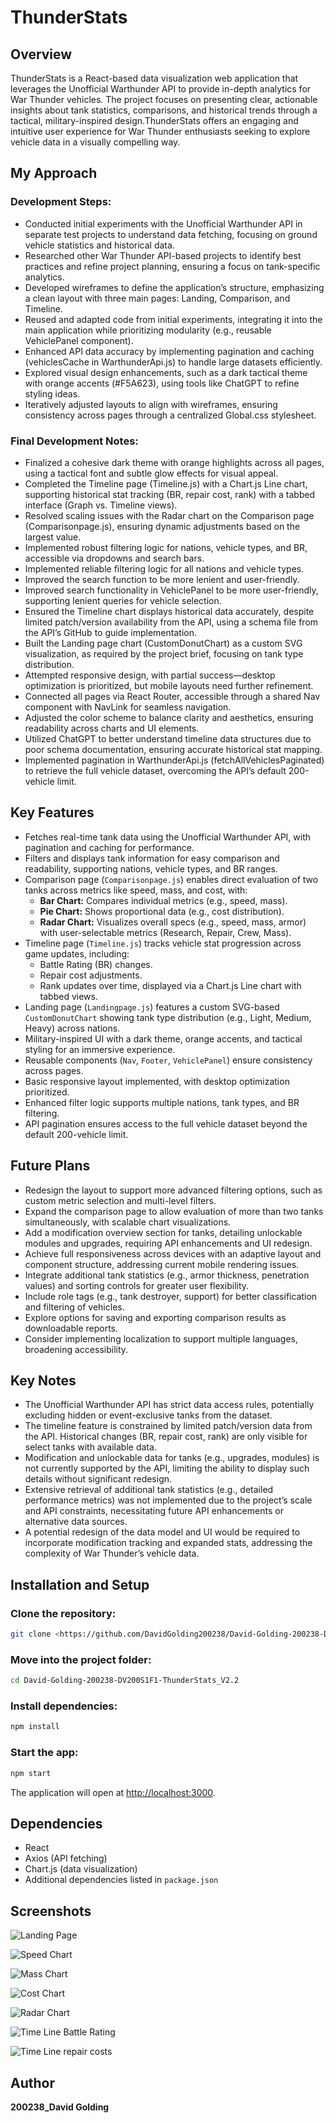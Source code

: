 # ThunderStats

## Overview

ThunderStats is a React-based data visualization web application that leverages the Unofficial Warthunder API to provide in-depth analytics for War Thunder vehicles. The project focuses on presenting clear, actionable insights about tank statistics, comparisons, and historical trends through a tactical, military-inspired design.ThunderStats offers an engaging and intuitive user experience for War Thunder enthusiasts seeking to explore vehicle data in a visually compelling way.

## My Approach

### Development Steps:
- Conducted initial experiments with the Unofficial Warthunder API in separate test projects to understand data fetching, focusing on ground vehicle statistics and historical data.
- Researched other War Thunder API-based projects to identify best practices and refine project planning, ensuring a focus on tank-specific analytics.
- Developed wireframes to define the application’s structure, emphasizing a clean layout with three main pages: Landing, Comparison, and Timeline.
- Reused and adapted code from initial experiments, integrating it into the main application while prioritizing modularity (e.g., reusable VehiclePanel component).
- Enhanced API data accuracy by implementing pagination and caching (vehiclesCache in WarthunderApi.js) to handle large datasets efficiently.
- Explored visual design enhancements, such as a dark tactical theme with orange accents (#F5A623), using tools like ChatGPT to refine styling ideas.
- Iteratively adjusted layouts to align with wireframes, ensuring consistency across pages through a centralized Global.css stylesheet.

### Final Development Notes:
- Finalized a cohesive dark theme with orange highlights across all pages, using a tactical font and subtle glow effects for visual appeal.
- Completed the Timeline page (Timeline.js) with a Chart.js Line chart, supporting historical stat tracking (BR, repair cost, rank) with a tabbed interface (Graph vs. Timeline views).
- Resolved scaling issues with the Radar chart on the Comparison page (Comparisonpage.js), ensuring dynamic adjustments based on the largest value.
- Implemented robust filtering logic for nations, vehicle types, and BR, accessible via dropdowns and search bars.
- Implemented reliable filtering logic for all nations and vehicle types.
- Improved the search function to be more lenient and user-friendly.
- Improved search functionality in VehiclePanel to be more user-friendly, supporting lenient queries for vehicle selection.
- Ensured the Timeline chart displays historical data accurately, despite limited patch/version availability from the API, using a schema file from the API’s GitHub to guide implementation.
- Built the Landing page chart (CustomDonutChart) as a custom SVG visualization, as required by the project brief, focusing on tank type distribution.
- Attempted responsive design, with partial success—desktop optimization is prioritized, but mobile layouts need further refinement.
- Connected all pages via React Router, accessible through a shared Nav component with NavLink for seamless navigation.
- Adjusted the color scheme to balance clarity and aesthetics, ensuring readability across charts and UI elements.
- Utilized ChatGPT to better understand timeline data structures due to poor schema documentation, ensuring accurate historical stat mapping.
- Implemented pagination in WarthunderApi.js (fetchAllVehiclesPaginated) to retrieve the full vehicle dataset, overcoming the API’s default 200-vehicle limit.


## Key Features

- Fetches real-time tank data using the Unofficial Warthunder API, with pagination and caching for performance.
- Filters and displays tank information for easy comparison and readability, supporting nations, vehicle types, and BR ranges.
- Comparison page (`Comparisonpage.js`) enables direct evaluation of two tanks across metrics like speed, mass, and cost, with:
  - **Bar Chart:** Compares individual metrics (e.g., speed, mass).
  - **Pie Chart:** Shows proportional data (e.g., cost distribution).
  - **Radar Chart:** Visualizes overall specs (e.g., speed, mass, armor) with user-selectable metrics (Research, Repair, Crew, Mass).
- Timeline page (`Timeline.js`) tracks vehicle stat progression across game updates, including:
  - Battle Rating (BR) changes.
  - Repair cost adjustments.
  - Rank updates over time, displayed via a Chart.js Line chart with tabbed views.
- Landing page (`Landingpage.js`) features a custom SVG-based `CustomDonutChart` showing tank type distribution (e.g., Light, Medium, Heavy) across nations.
- Military-inspired UI with a dark theme, orange accents, and tactical styling for an immersive experience.
- Reusable components (`Nav`, `Footer`, `VehiclePanel`) ensure consistency across pages.
- Basic responsive layout implemented, with desktop optimization prioritized.
- Enhanced filter logic supports multiple nations, tank types, and BR filtering.
- API pagination ensures access to the full vehicle dataset beyond the default 200-vehicle limit.

## Future Plans

- Redesign the layout to support more advanced filtering options, such as custom metric selection and multi-level filters.
- Expand the comparison page to allow evaluation of more than two tanks simultaneously, with scalable chart visualizations.
- Add a modification overview section for tanks, detailing unlockable modules and upgrades, requiring API enhancements and UI redesign.
- Achieve full responsiveness across devices with an adaptive layout and component structure, addressing current mobile rendering issues.
- Integrate additional tank statistics (e.g., armor thickness, penetration values) and sorting controls for greater user flexibility.
- Include role tags (e.g., tank destroyer, support) for better classification and filtering of vehicles.
- Explore options for saving and exporting comparison results as downloadable reports.
- Consider implementing localization to support multiple languages, broadening accessibility.

## Key Notes

- The Unofficial Warthunder API has strict data access rules, potentially excluding hidden or event-exclusive tanks from the dataset.
- The timeline feature is constrained by limited patch/version data from the API. Historical changes (BR, repair cost, rank) are only visible for select tanks with available data.
- Modification and unlockable data for tanks (e.g., upgrades, modules) is not currently supported by the API, limiting the ability to display such details without significant redesign.
- Extensive retrieval of additional tank statistics (e.g., detailed performance metrics) was not implemented due to the project’s scale and API constraints, necessitating future API enhancements or alternative data sources.
- A potential redesign of the data model and UI would be required to incorporate modification tracking and expanded stats, addressing the complexity of War Thunder’s vehicle data.





## Installation and Setup

### Clone the repository:
```sh
git clone <https://github.com/DavidGolding200238/David-Golding-200238-DV200S1F1-ThunderStats_V2.2.git>
```

### Move into the project folder:
```sh
cd David-Golding-200238-DV200S1F1-ThunderStats_V2.2

```

### Install dependencies:
```sh
npm install
```

### Start the app:
```sh
npm start
```

The application will open at [http://localhost:3000](http://localhost:3000).

## Dependencies
- React
- Axios (API fetching)
- Chart.js (data visualization)
- Additional dependencies listed in `package.json`

## Screenshots

![Landing Page](<Screenshots/Landing Page.png>)

![Speed Chart](<Screenshots/Speed Chart.png>)

![Mass Chart](<Screenshots/Mass Chart.png>)

![Cost Chart](<Screenshots/Cost chart.png>)

![Radar Chart](<Screenshots/Radar Chart.png>)

![Time Line Battle Rating](<Screenshots/Time line Graph.png>)

![Time Line repair costs](<Screenshots/Timeline Overview.png>)



## Author
**200238_David Golding**  